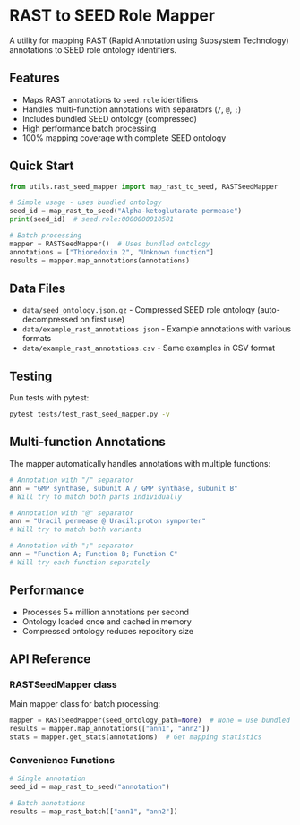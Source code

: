 # RAST to SEED Role Mapper

A utility for mapping RAST (Rapid Annotation using Subsystem Technology) annotations to SEED role ontology identifiers.

## Features

- Maps RAST annotations to `seed.role` identifiers
- Handles multi-function annotations with separators (`/`, `@`, `;`)
- Includes bundled SEED ontology (compressed)
- High performance batch processing
- 100% mapping coverage with complete SEED ontology

## Quick Start

```python
from utils.rast_seed_mapper import map_rast_to_seed, RASTSeedMapper

# Simple usage - uses bundled ontology
seed_id = map_rast_to_seed("Alpha-ketoglutarate permease")
print(seed_id)  # seed.role:0000000010501

# Batch processing
mapper = RASTSeedMapper()  # Uses bundled ontology
annotations = ["Thioredoxin 2", "Unknown function"]
results = mapper.map_annotations(annotations)
```

## Data Files

- `data/seed_ontology.json.gz` - Compressed SEED role ontology (auto-decompressed on first use)
- `data/example_rast_annotations.json` - Example annotations with various formats
- `data/example_rast_annotations.csv` - Same examples in CSV format

## Testing

Run tests with pytest:
```bash
pytest tests/test_rast_seed_mapper.py -v
```

## Multi-function Annotations

The mapper automatically handles annotations with multiple functions:

```python
# Annotation with "/" separator
ann = "GMP synthase, subunit A / GMP synthase, subunit B"
# Will try to match both parts individually

# Annotation with "@" separator  
ann = "Uracil permease @ Uracil:proton symporter"
# Will try to match both variants

# Annotation with ";" separator
ann = "Function A; Function B; Function C"
# Will try each function separately
```

## Performance

- Processes 5+ million annotations per second
- Ontology loaded once and cached in memory
- Compressed ontology reduces repository size

## API Reference

### RASTSeedMapper class

Main mapper class for batch processing:

```python
mapper = RASTSeedMapper(seed_ontology_path=None)  # None = use bundled
results = mapper.map_annotations(["ann1", "ann2"])
stats = mapper.get_stats(annotations)  # Get mapping statistics
```

### Convenience Functions

```python
# Single annotation
seed_id = map_rast_to_seed("annotation")

# Batch annotations
results = map_rast_batch(["ann1", "ann2"])
```